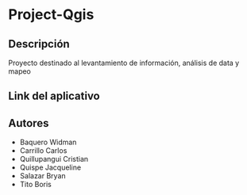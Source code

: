 # Project-Qgis
## Descripción
Proyecto destinado al levantamiento de información, análisis de data y mapeo 
## Link del aplicativo

## Autores
- Baquero Widman
- Carrillo Carlos
- Quillupangui Cristian
- Quispe Jacqueline
- Salazar Bryan
- Tito Boris 
